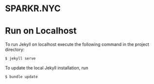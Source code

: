 # SPARKR.NYC

# Run on Localhost

To run Jekyll on localhost execute the following command in the project directory:
```bash
$ jekyll serve
```

To update the local Jekyll installation, run
```bash
$ bundle update
```
